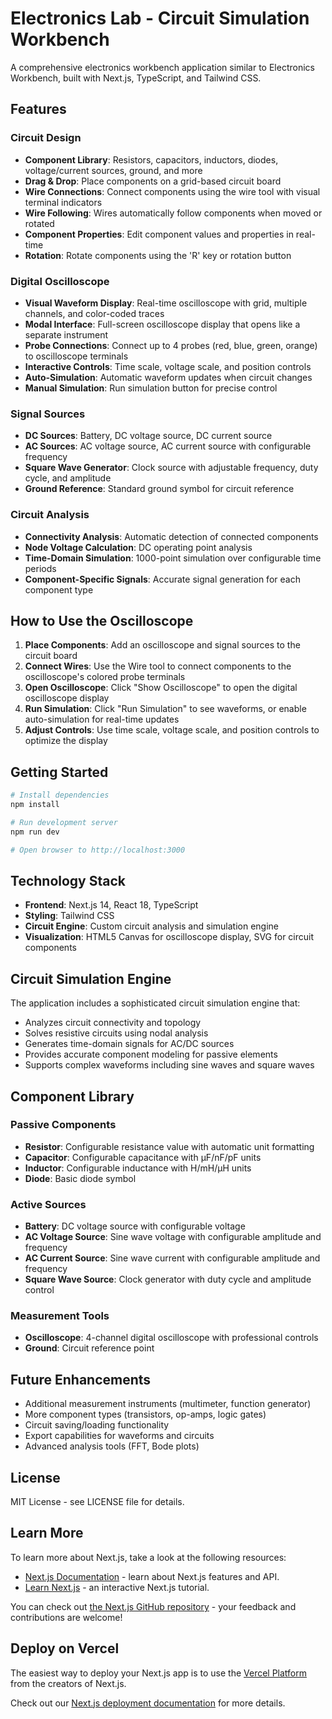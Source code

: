 # Electronics Lab - Circuit Simulation Workbench

A comprehensive electronics workbench application similar to Electronics Workbench, built with Next.js, TypeScript, and Tailwind CSS.

## Features

### Circuit Design

- **Component Library**: Resistors, capacitors, inductors, diodes, voltage/current sources, ground, and more
- **Drag & Drop**: Place components on a grid-based circuit board
- **Wire Connections**: Connect components using the wire tool with visual terminal indicators
- **Wire Following**: Wires automatically follow components when moved or rotated
- **Component Properties**: Edit component values and properties in real-time
- **Rotation**: Rotate components using the 'R' key or rotation button

### Digital Oscilloscope

- **Visual Waveform Display**: Real-time oscilloscope with grid, multiple channels, and color-coded traces
- **Modal Interface**: Full-screen oscilloscope display that opens like a separate instrument
- **Probe Connections**: Connect up to 4 probes (red, blue, green, orange) to oscilloscope terminals
- **Interactive Controls**: Time scale, voltage scale, and position controls
- **Auto-Simulation**: Automatic waveform updates when circuit changes
- **Manual Simulation**: Run simulation button for precise control

### Signal Sources

- **DC Sources**: Battery, DC voltage source, DC current source
- **AC Sources**: AC voltage source, AC current source with configurable frequency
- **Square Wave Generator**: Clock source with adjustable frequency, duty cycle, and amplitude
- **Ground Reference**: Standard ground symbol for circuit reference

### Circuit Analysis

- **Connectivity Analysis**: Automatic detection of connected components
- **Node Voltage Calculation**: DC operating point analysis
- **Time-Domain Simulation**: 1000-point simulation over configurable time periods
- **Component-Specific Signals**: Accurate signal generation for each component type

## How to Use the Oscilloscope

1. **Place Components**: Add an oscilloscope and signal sources to the circuit board
2. **Connect Wires**: Use the Wire tool to connect components to the oscilloscope's colored probe terminals
3. **Open Oscilloscope**: Click "Show Oscilloscope" to open the digital oscilloscope display
4. **Run Simulation**: Click "Run Simulation" to see waveforms, or enable auto-simulation for real-time updates
5. **Adjust Controls**: Use time scale, voltage scale, and position controls to optimize the display

## Getting Started

```bash
# Install dependencies
npm install

# Run development server
npm run dev

# Open browser to http://localhost:3000
```

## Technology Stack

- **Frontend**: Next.js 14, React 18, TypeScript
- **Styling**: Tailwind CSS
- **Circuit Engine**: Custom circuit analysis and simulation engine
- **Visualization**: HTML5 Canvas for oscilloscope display, SVG for circuit components

## Circuit Simulation Engine

The application includes a sophisticated circuit simulation engine that:

- Analyzes circuit connectivity and topology
- Solves resistive circuits using nodal analysis
- Generates time-domain signals for AC/DC sources
- Provides accurate component modeling for passive elements
- Supports complex waveforms including sine waves and square waves

## Component Library

### Passive Components

- **Resistor**: Configurable resistance value with automatic unit formatting
- **Capacitor**: Configurable capacitance with µF/nF/pF units
- **Inductor**: Configurable inductance with H/mH/µH units
- **Diode**: Basic diode symbol

### Active Sources

- **Battery**: DC voltage source with configurable voltage
- **AC Voltage Source**: Sine wave voltage with configurable amplitude and frequency
- **AC Current Source**: Sine wave current with configurable amplitude and frequency
- **Square Wave Source**: Clock generator with duty cycle and amplitude control

### Measurement Tools

- **Oscilloscope**: 4-channel digital oscilloscope with professional controls
- **Ground**: Circuit reference point

## Future Enhancements

- Additional measurement instruments (multimeter, function generator)
- More component types (transistors, op-amps, logic gates)
- Circuit saving/loading functionality
- Export capabilities for waveforms and circuits
- Advanced analysis tools (FFT, Bode plots)

## License

MIT License - see LICENSE file for details.

## Learn More

To learn more about Next.js, take a look at the following resources:

- [Next.js Documentation](https://nextjs.org/docs) - learn about Next.js features and API.
- [Learn Next.js](https://nextjs.org/learn) - an interactive Next.js tutorial.

You can check out [the Next.js GitHub repository](https://github.com/vercel/next.js) - your feedback and contributions are welcome!

## Deploy on Vercel

The easiest way to deploy your Next.js app is to use the [Vercel Platform](https://vercel.com/new?utm_medium=default-template&filter=next.js&utm_source=create-next-app&utm_campaign=create-next-app-readme) from the creators of Next.js.

Check out our [Next.js deployment documentation](https://nextjs.org/docs/app/building-your-application/deploying) for more details.
